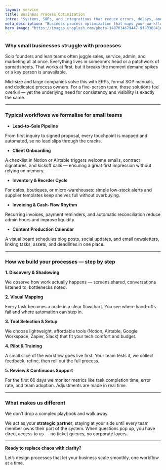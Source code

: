 ```yaml
---
layout: service
title: Business Process Optimization
intro: "Systems, SOPs, and integrations that reduce errors, delays, and operational drag."
meta_description: "Business process optimization that maps your workflows, automates the repeatable, and keeps teams accountable."
hero_image: "https://images.unsplash.com/photo-1487014679447-9f8336841d58?auto=format&fit=crop&w=2000&q=80"
---
```


### Why small businesses struggle with processes

Solo founders and lean teams often juggle sales, service, admin, and marketing all at once. Everything lives in someone’s head or a patchwork of spreadsheets. That works at first, but it breaks the moment demand spikes or a key person is unavailable.

Mid-size and large companies solve this with ERPs, formal SOP manuals, and dedicated process owners. For a five-person team, those solutions feel overkill — yet the underlying need for consistency and visibility is exactly the same.

---

### Typical workflows we formalise for small teams

- **Lead-to-Sale Pipeline**

From first inquiry to signed proposal, every touchpoint is mapped and automated, so no lead slips through the cracks.

- **Client Onboarding**

A checklist in Notion or Airtable triggers welcome emails, contract signatures, and kickoff calls — ensuring a great first impression without relying on memory.

- **Inventory & Reorder Cycle**

For cafes, boutiques, or micro-warehouses: simple low-stock alerts and supplier templates keep shelves full without overbuying.

- **Invoicing & Cash-Flow Rhythm**

Recurring invoices, payment reminders, and automatic reconciliation reduce admin hours and improve liquidity.

- **Content Production Calendar**

A visual board schedules blog posts, social updates, and email newsletters, linking tasks, assets, and deadlines in one place.

---

### How we build your processes — step by step

**1. Discovery & Shadowing**

We observe how work actually happens — screens shared, conversations listened to, bottlenecks noted.

**2. Visual Mapping**

Every task becomes a node in a clear flowchart. You see where hand-offs fail and where automation can step in.

**3. Tool Selection & Setup**

We choose lightweight, affordable tools (Notion, Airtable, Google Workspace, Zapier, Slack) that fit your tech comfort and budget.

**4. Pilot & Training**

A small slice of the workflow goes live first. Your team tests it, we collect feedback, refine, then roll out the full process.

**5. Review & Continuous Support**

For the first 60 days we monitor metrics like task completion time, error rate, and team adoption. Adjustments are made in real time.

---

### What makes us different

We don’t drop a complex playbook and walk away.

We act as your **strategic partner**, staying at your side until every team member owns their part of the system. When questions pop up, you have direct access to us — no ticket queues, no corporate layers.

---

**Ready to replace chaos with clarity?**

Let’s design processes that let your business scale smoothly, one workflow at a time.
